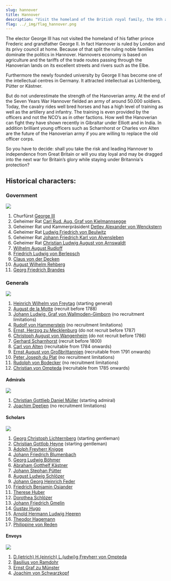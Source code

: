 ```yaml
---
slug: hannover
title: Hannover
description: "Visit the homeland of the British royal family, the 9th and newest electorate in the Holy Roman Empire."
flag: ../_img/flag_hannover.png
---
```


The elector George III has not visited the homeland of his father prince Frederic and grandfather George II. In fact Hannover is ruled by London and its privy council at home. Because of that split the ruling noble families dominate the politics in Hannover.
Hannovers economy is based on agriculture and the tariffs of the trade routes passing through the Hanoverian lands on its excellent streets and rivers such as the Elbe.

Furthermore the newly founded university by George II has become one of the intellectual centres in Germany. It attracted intellectual as Lichtenberg, Pütter or Kästner.

But do not underestimate the strength of the Hanoverian army. At the end of the Seven Years War Hannover fielded an army of around 50.000 soldiers.
Today, the cavalry rides well bred horses and has a high level of training as well as the artillery and infantry. The training is even provided by the officers and not the NCO’s as in other factions.
How well the Hanoverian can fight they have shown recently in Gibraltar under Elliott and in India. In addition brilliant young officers such as Scharnhorst or Charles von Alten are the future of the Hanoverian army if you are willing to replace the old officer corps.

So you have to decide: shall you take the risk and leading Hannover to independence from Great Britain or will you stay loyal and may be dragged into the next war for Britain’s glory while staying under Britannia's protection?

## Historical characters:
### Government
![](https://steamuserimages-a.akamaihd.net/ugc/957481546474614277/0CC705B7950F74FCC96DF1A3ED9BB4A4F703EA03/)

1. Churfürst [George III](https://en.wikipedia.org/wiki/George_III_of_the_United_Kingdom)
2. Geheimer Rat [Carl Rud. Aug. Graf von Kielmannsegge](https://de.wikipedia.org/wiki/Carl_Rudolph_August_von_Kielmannsegge)
3. Geheimer Rat und Kammerpräsident [Detlev Alexander von Wenckstern](https://de.wikipedia.org/wiki/Detlev_Alexander_von_Wenckstern)
4. Geheimer Rat [Ludwig Friedrich von Beulwitz](https://de.wikipedia.org/wiki/Ludwig_Friedrich_von_Beulwitz)
5. Geheimer Rat [Johann Friedrich Karl von Alvensleben](https://de.wikipedia.org/wiki/Johann_Friedrich_Karl_von_Alvensleben)
6. Geheimer Rat [Christian Ludwig August von Arnswaldt](https://de.wikipedia.org/wiki/Christian_Ludwig_August_von_Arnswaldt)
7. [Wilhelm August Rudloff](https://de.wikipedia.org/wiki/Wilhelm_August_Rudloff)
8. [Friedrich Ludwig von Berlepsch](https://de.wikipedia.org/wiki/Friedrich_Ludwig_von_Berlepsch)
9. [Claus von der Decken](https://de.wikipedia.org/wiki/Klaus_von_der_Decken_(Minister)) 
10. [August Wilhelm Rehberg](https://plato.stanford.edu/entries/august-rehberg/)
11. [Georg Friedrich Brandes](https://de.wikipedia.org/wiki/Georg_Friedrich_Brandes)

### Generals
![](https://steamuserimages-a.akamaihd.net/ugc/957481546473282678/64AF02C7075849838A08F19B4A6F5A4ABB1C9373/)

1. [Heinrich Wilhelm von Freytag](https://en.wikipedia.org/wiki/Wilhelm_von_Freytag) (starting general)
2. [August de la Motte](https://en.wikipedia.org/wiki/August_de_la_Motte) (recruit before 1788)
3. [Johann Ludwig, Graf von Wallmoden-Gimborn](https://en.wikipedia.org/wiki/Johann_Ludwig,_Reichsgraf_von_Wallmoden-Gimborn) (no recruitment limitations)
4. [Rudolf von Hammerstein](https://de.wikipedia.org/wiki/Rudolf_von_Hammerstein) (no recruitment limitations)
5. [Ernst, Herzog zu Mecklenburg](https://en.wikipedia.org/wiki/Duke_Ernest_Gottlob_of_Mecklenburg) (do not recruit before 1787)
6. [Christoph August von Wangenheim](https://en.wikipedia.org/wiki/Christoph_August_von_Wangenheim) (do not recruit before 1786)
7. [Gerhard Scharnhorst](https://en.wikipedia.org/wiki/Gerhard_von_Scharnhorst) (recruit before 1800)
8. [Carl von Alten](https://en.wikipedia.org/wiki/Charles,_Count_Alten) (recruitable from 1784 onwards)
9. [Ernst August von Großbrittannien](https://en.wikipedia.org/wiki/Ernest_Augustus,_King_of_Hanover) (recruitable from 1791 onwards)
10. [Peter Joseph du Plat](https://de.wikipedia.org/wiki/Peter_Joseph_du_Plat_%28Offizier%29) (no recruitment limitations)
11. [Rudolph von Bodecker](https://de.wikipedia.org/wiki/Rudolph_Albrecht_Bodecker) (no recruitment limitations)
12. [Christian von Ompteda](https://de.wikipedia.org/wiki/Christian_Friedrich_Wilhelm_von_Ompteda) (recruitable from 1785 onwards)

#### Admirals
![](https://steamuserimages-a.akamaihd.net/ugc/957481546479949883/3B7B042286C3156302E39047B1D36047495C1C14/)

1. [Christian Gottlieb Daniel Müller](https://de.wikipedia.org/wiki/Christian_Gottlieb_Daniel_M%C3%BCller) (starting admiral)
2. [Joachim Deetjen](https://de.wikipedia.org/wiki/Elbzollfregatte#K%C3%B6nigreich_Hannover) (no recruitment limitations) 

#### Scholars
![](https://steamuserimages-a.akamaihd.net/ugc/970993441120077445/F6F80866C951737A69B620114DB93148E0248136/)

1. [Georg Christoph Lichternberg](https://en.wikipedia.org/wiki/Georg_Christoph_Lichtenberg) (starting gentleman)
2. [Christian Gottlob Heyne](https://en.wikipedia.org/wiki/Christian_Gottlob_Heyne) (starting gentleman)
3. [Adolph Freyherr Knigge](https://en.wikipedia.org/wiki/Adolph_Freiherr_Knigge)
4. [Johann Friedrich Blumenbach](https://en.wikipedia.org/wiki/Johann_Friedrich_Blumenbach)
5. [Georg Ludwig Böhmer](https://de.wikipedia.org/wiki/Georg_Ludwig_B%C3%B6hmer)
6. [Abraham Gotthelf Kästner](https://en.wikipedia.org/wiki/Abraham_Gotthelf_K%C3%A4stner)
7. [Johann Stephan Pütter](https://en.wikipedia.org/wiki/Johann_Stephan_P%C3%BCtter)
8. [August Ludwig Schlözer](https://en.wikipedia.org/wiki/August_Ludwig_von_Schl%C3%B6zer)
9. [Johann Georg Heinrich Feder](https://en.wikipedia.org/wiki/Johann_Georg_Heinrich_Feder)
10. [Friedrich Benjamin Osiander](https://en.wikipedia.org/wiki/Friedrich_Benjamin_Osiander)
11. [Therese Huber](https://en.wikipedia.org/wiki/Therese_Huber) 
12. [Dorothea Schlözer](https://en.wikipedia.org/wiki/Dorothea_von_Rodde-Schl%C3%B6zer)
13. [Johann Friedrich Gmelin](https://en.wikipedia.org/wiki/Johann_Friedrich_Gmelin) 
14. [Gustav Hugo](https://en.wikipedia.org/wiki/Gustav_Hugo)
15. [Arnold Hermann Ludwig Heeren](https://en.wikipedia.org/wiki/Arnold_Hermann_Ludwig_Heeren) 
16. [Theodor Hagemann](https://de.wikipedia.org/wiki/Theodor_Hagemann) 
17. [Philippine von Reden](https://de.wikipedia.org/wiki/Philippine_von_Reden)

#### Envoys
![](https://steamuserimages-a.akamaihd.net/ugc/957481546479365170/8E1F2F7651FC48BD37E32E1019867F2112852726/) 

1. [D.(ietrich) H.(einrich) L.(udwi)g Freyherr von Ompteda](https://en.wikipedia.org/wiki/Dietrich_Heinrich_Ludwig_von_Ompteda)
2. [Basilius von Ramdohr](https://en.wikipedia.org/wiki/Basilius_von_Ramdohr)
3. [Ernst Graf zu Münster](https://en.wikipedia.org/wiki/Ernst_zu_M%C3%BCnster)
4. [Joachim von Schwarzkopf](https://de.wikipedia.org/wiki/Joachim_von_Schwarzkopf)
